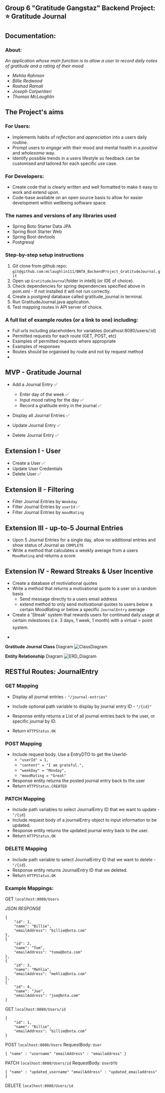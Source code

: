 ## Group 6 "Gratitude Gangstaz" Backend Project: ⭐️ Gratitude Journal
## Documentation:

### About:
*An application whose main function is to allow a user to record daily notes of gratitude and a rating of their mood*

* *Mehlia Rahman*
* *Billie Redwood*
* *Rashad Ramali*
* *Joseph Carpentieri*
* *Thomas McLaughlin*


## The Project's aims
### For Users:

* Implements habits of *reflection* and *appreciation* into a users daily routine.
* Prompt users to *engage* with their mood and mental health in a *positive* and *wholesome* way.
* Identify possible trends in a users lifestyle so feedback can be customised and tailored for each specific use case. 

### For Developers:
* Create code that is clearly written and well formatted to make it easy to work and extend upon. 
* Code-base available on an open source basis to allow for easier development within wellbeing software space. 


### The names and versions of any libraries used
* Spring Boto Starter Data JPA
* Spring Boot Starter Web
* Spring Boot devtools
* Postgresql


### Step-by-step setup instructions

1. Git clone from github repo: `git@github.com:mclaughlin111/BNTA_BackendProject_GratitudeJournal.git`
2. Open up `GratitudeJournal`folder in intellij (or IDE of choice).
3. Check dependencies for spring dependencies specified above in pom.xml - if not installed it will not run correctly.
4. Create a postgreql database called gratitude_journal in terminal.
5. Run GratitudeJournal.java application.
6. Test mapping routes in API server of choice.



### A full list of example routes (or a link to one) including:

- Full urls including placeholders for variables (localhost:8080/users/:id)
- Permitted requests for each route (GET, POST, etc)
- Examples of permitted requests where appropriate
- Examples of responses
- Routes should be organised by route and not by request method
-


## MVP - Gratitude Journal

* Add a Journal Entry ✅
	* Enter day of the week ✅
	* Input mood rating	for the day ✅
	* Record a gratitude entry in the journal ✅
	

* Display all Journal Entries ✅
* Update Journal Entry ✅
* Delete Journal Entry ✅


## Extension I - User
* Create a User ✅
* Update User Credentials
* Delete User ✅

## Extension II - Filtering

* Filter Journal Entries by `Weekday`
* Filter Journal Entries by `userId` ✅
* Filter Journal Entries by `moodRating`

## Extension III - up-to-5 Journal Entries

* Upon 5 Journal Entries for a single day, allow no additional entries and show status of Journal as `COMPLETE`
* Write a method that calculates a weekly average from a users `MoodRating` and returns a score

## Extension IV - Reward Streaks & User Incentive
* Create a database of motiviational quotes
* Write a method that returns a motivational quote to a user on a random basis
	* Send message directly to a users email address
	* extend method to only send motivational quotes to users below a certain MoodRating or below a specific `JournalEntry` average 
* Create a 'Streak' system that rewards users for continued daily usage at certain milestones (i.e. 3 days, 1 week, 1 month) with a virtual ⭐️ point system.


-

**Gratitude Journal**
**Class** Diagram
![ClassDiagram](https://github.com/mclaughlin111/BNTA_BackendProject_GratitudeJournal/assets/47330113/e12a3ed9-67cb-4444-bb55-e81320860e70)

**Entity Relationship** Diagram
![ERD_Diagram](https://github.com/mclaughlin111/BNTA_BackendProject_GratitudeJournal/assets/47330113/c7c5e2df-315e-4325-a127-0cc33de2c833)



## RESTful Routes: JournalEntry

### GET Mapping

* Display all journal entries - `"/journal-entries"`

* Include optional path variable to display by journal entry ID - `"/{id}"`
* Response entity returns a List of all journal entries back to the user, or specific journal by ID.
* Return `HTTPStatus.OK`


### POST Mapping

* Include request body. Use a EntryDTO to get the UserId- 
	* `"userId" = 1,`
	* `"content" = "I am grateful.",`
	* `"weekDay" = "Monday",`
	* `"moodRating = "Great"`
* Response entity returns the posted journal entry back to the user
* Return `HTTPStatus.CREATED`

	
### PATCH Mapping

* Include path variables to select JournalEntry ID that we want to update - `"/{id}`
* Include request body of a journalEntry object to input information to be updated.
* Response entity returns the updated journal entry back to the user.
* Return `HTTPStatus.OK`


### DELETE Mapping

* Include path variable to select JournalEntry ID that we want to delete - `"/{id}`.
* Response entity returns JournalEntry ID that we deleted.
* Return `HTTPStatus.OK`


###  Example Mappings:

GET `localhost:8080/Users`

*JSON RESPONSE*


    {
        "id": 1,
        "name": "Billie",
        "emailAddress": "billie@bnta.com"
    },
    {
        "id": 2,
        "name": "Tom",
        "emailAddress": "toma@bnta.com"
    },
    {
        "id": 3,
        "name": "Mehlia",
        "emailAddress": "mehlia@bnta.com"
    },
    {
        "id": 4,
        "name": "Joe",
        "emailAddress": "joe@bnta.com"
    }

	

GET `localhost:8080/Users/id`

    {
        "id": 1,
        "name": "Billie",
        "emailAddress": "billie@bnta.com"
    }


POST `localhost:8080/Users` RequestBody: `User`

`{ "name" : "username" "emailAddress" : "emailaddress" }`
  
PATCH `localhost:8080/Users/id` RequestBody: `UserDTO`

`{ "name" : "updated_username" "emailAddress" : "updated_emailaddress" }`

DELETE `localhost:8080/Users/id`

